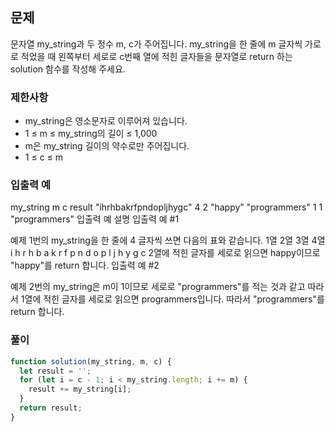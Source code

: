 ## 문제

문자열 my_string과 두 정수 m, c가 주어집니다. my_string을 한 줄에 m 글자씩 가로로 적었을 때 왼쪽부터 세로로 c번째 열에 적힌 글자들을 문자열로 return 하는 solution 함수를 작성해 주세요.

### 제한사항

- my_string은 영소문자로 이루어져 있습니다.
- 1 ≤ m ≤ my_string의 길이 ≤ 1,000
- m은 my_string 길이의 약수로만 주어집니다.
- 1 ≤ c ≤ m

### 입출력 예

my_string m c result
"ihrhbakrfpndopljhygc" 4 2 "happy"
"programmers" 1 1 "programmers"
입출력 예 설명
입출력 예 #1

예제 1번의 my_string을 한 줄에 4 글자씩 쓰면 다음의 표와 같습니다.
1열 2열 3열 4열
i h r h
b a k r
f p n d
o p l j
h y g c
2열에 적힌 글자를 세로로 읽으면 happy이므로 "happy"를 return 합니다.
입출력 예 #2

예제 2번의 my_string은 m이 1이므로 세로로 "programmers"를 적는 것과 같고 따라서 1열에 적힌 글자를 세로로 읽으면 programmers입니다. 따라서 "programmers"를 return 합니다.

### 풀이

```javaScript
function solution(my_string, m, c) {
  let result = '';
  for (let i = c - 1; i < my_string.length; i += m) {
    result += my_string[i];
  }
  return result;
}
```
